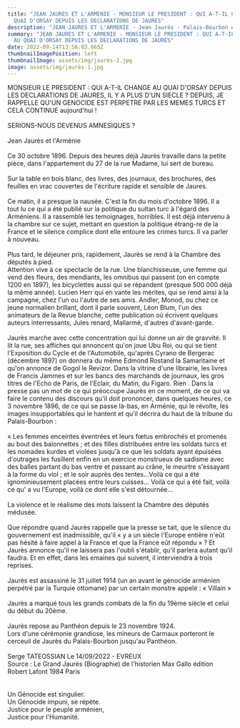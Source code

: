```yaml
---
title: "JEAN JAURES ET L'ARMENIE - MONSIEUR LE PRESIDENT : QUI A-T-IL CHANGE AU
  QUAI D'ORSAY DEPUIS LES DECLARATIONS DE JAURES"
description: "JEAN JAURES ET L'ARMENIE - Jean Jaurès - Palais-Bourbon et l'Arménie "
summary: "JEAN JAURES ET L'ARMENIE - MONSIEUR LE PRESIDENT : QUI A-T-IL CHANGE
  AU QUAI D'ORSAY DEPUIS LES DECLARATIONS DE JAURES"
date: 2022-09-14T13:58:03.665Z
thumbnailImagePosition: left
thumbnailImage: assets/img/jaurès-2.jpg
image: assets/img/jaurès-1.jpg
---
```

MONSIEUR LE PRESIDENT : QUI A-T-IL CHANGE AU QUAI D'ORSAY DEPUIS LES DECLARATIONS DE JAURES, IL Y A PLUS D'UN SIECLE ? DEPUIS, JE RAPPELLE QU'UN GENOCIDE EST PERPETRE PAR LES MEMES TURCS ET CELA CONTINUE aujourd'hui !\
\
SERIONS-NOUS DEVENUS AMNESIQUES ?\
\
Jean Jaurès et l'Arménie\
\
Ce 30 octobre 1896. Depuis des heures déjà Jaurès travaille dans la petite pièce, dans l'appartement du 27 de la rue Madame, lui sert de bureau.\
\
Sur la table en bois blanc, des livres, des journaux, des brochures, des feuilles en vrac couvertes de l'écriture rapide et sensible de Jaures.\
\
Ce matin, il a presque la nausée. C'est la fin du mois d'octobre 1896. Il a tout lu ce qui a été publié sur la politique du sultan turc à l'égard des Arméniens. Il a rassemblé les temoignages, horribles. Il est déjà intervenu à la chambre sur ce sujet, mettant en question la politique étrang-re de la France et le silence complice dont elle entoure les crimes turcs. Il va parler à nouveau.\
\
Plus tard, le déjeuner pris, rapidement, Jaurès se rend à la Chambre des députés à pied.\
Attention vive à ce spectacle de la rue. Une blanchisseuse, une femme qui vend des fleurs, des mendiants, les omnibus qui passent (on en compte 1200 en 1897), les bicyclettes aussi qui se répandent (presque 500 000 déjà la même année). Lucien Herr qui en vante les mérites, qui se rend ainsi à la campagne, chez l'un ou l'autre de ses amis. Andler, Monod, ou chez ce jeune normalien brillant, dont il parle souvent, Léon Blum, l'un des animateurs de la Revue blanche, cette publication où écrivent quelques auteurs interressants, Jules renard, Mallarmé, d'autres d'avant-garde.\
\
Jaurès marche avec cette concentration qui lui donne un air de gravvité. Il lit la rue, ses affiches qui annoncent qu'on joue Ubu Roi, ou qui se tient l'Exposition du Cycle et de l'Automobile, qu'après Cyrano de Bergerac (décembre 1897) on donnera du même Edmond Rostand la Samaritaine et qu'on annonce de Gogol le Revizor. Dans la vitrine d'une librairie, les livres de Francis Jammes et sur les bancs des marchands de journaux, les gros titres de l'Echo de Paris, de l'Eclair, du Matin, du Figaro. Rien . Dans la presse pas un mot de ce qui préoccupe Jaurès en ce moment, de ce qui va faire le contenu des discours qu'il doit prononcer, dans quelques heures, ce 3 novembre 1896, de ce qui se passe là-bas, en Arménie, qui le révolte, les images insupportables qui le hantent et qu'il décrira du haut de la tribune du Palais-Bourbon :\
\
« Les femmes enceintes éventrées et leurs fœtus embrochés et promenés au bout des baïonnettes ; et des filles distribuées entre les soldats turcs et les nomades kurdes et violées jusqu'à ce que les soldats ayant épuisées d'outrages les fusillent enfin en un exercice monstrueux de sadisme avec des balles partant du bas ventre et passant au crâne, le meurtre s'essayant à la forme du viol ; et le soir auprès des tentes...Voilà ce qui a été ignominieusement placées entre leurs cuisses... Voilà ce qui a été fait, voilà ce qu' a vu l'Europe, voilà ce dont elle s'est détournée...\
\
La violence et le réalisme des mots laissent la Chambre des députés médusée.\
\
Que répondre quand Jaurès rappelle que la presse se tait, que le silence du gouvernement est inadmissible, qu'il « y a un siècle l'Europe entière n'eût pas hésité à faire appel à la France et que la France eût répondu » ? Et Jaurès annonce qu'il ne laissera pas l'oubli s'établir, qu'il parlera autant qu'il faudra. Et en effet, dans les emaines qui suivent, il interviendra à trois reprises.\
\
Jaurès est assassiné le 31 juillet 1914 (un an avant le génocide arménien perpétré par la Turquie ottomane) par un certain monstre appelé : « Villain »\
\
Jaurès a marqué tous les grands combats de la fin du 19ème siècle et celui du début du 20ème.\
\
Jaurès repose au Panthéon depuis le 23 novembre 1924.\
Lors d'une cérémonie grandiose, les mineurs de Carmaux porteront le cerceuil de Jaurès du Palais-Bourbon jusqu'au Panthéon.\
\
Serge TATEOSSIAN Le 14/09/2022 - EVREUX\
Source : Le Grand Jaurès (Biographie) de l'historien Max Gallo édition Robert Lafont 1984 Paris\
\
\
Un Génocide est singulier.\
Un Génocide impuni, se répète.\
Justice pour le peuple arménien,\
Justice pour l'Humanité.